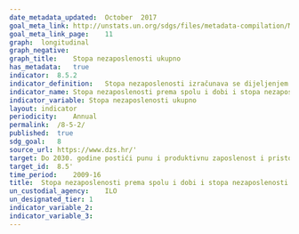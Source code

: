 ```yaml
---	
date_metadata_updated:	October  2017  
goal_meta_link:	http://unstats.un.org/sdgs/files/metadata-compilation/Metadata-Goal-8.pdf'
goal_meta_link_page:	11
graph:	longitudinal
graph_negative:	
graph_title:	Stopa nezaposlenosti ukupno
has_metadata:	true
indicator:	8.5.2
indicator_definition:	Stopa nezaposlenosti izračunava se dijeljenjem ukupnog broja nezaposlenih (za zemlju ili za određenu skupinu radnika) sa brojem odgovarajuće radne snage, koji predstavlja zbroj ukupnih zaposlenih i nezaposlenih u određenoj skupini. Nezaposlene osobe definirane su kao sve radno sposobne osobe koje nisu zaposlene, poduzimaju aktivnosti u traženje zaposlenja tijekom određenog nedavnog razdoblja i trenutno su na raspolaganju za početi obavljati ponuđeni posao, s obzirom na mogućnost zapošljavanja.
indicator_name:	Stopa nezaposlenosti prema spolu i dobi i stopa nezaposlenosti osoba sa invaliditetom'
indicator_variable:	Stopa nezaposlenosti ukupno
layout:	indicator
periodicity:	Annual
permalink:	/8-5-2/
published:	true
sdg_goal:	8
source_url:	https://www.dzs.hr/'
target:	Do 2030. godine postići punu i produktivnu zaposlenost i pristojan rad za sve žene i muškarce, uključujući mlade ljude i osobe sa invaliditetom  i jednaku plaću za rad jednake vrijednosti
target_id:	8.5'
time_period:	2009-16
title:	Stopa nezaposlenosti prema spolu i dobi i stopa nezaposlenosti osoba sa invaliditetom
un_custodial_agency:	ILO
un_designated_tier:	1
indicator_variable_2:	
indicator_variable_3:	
---	
```


